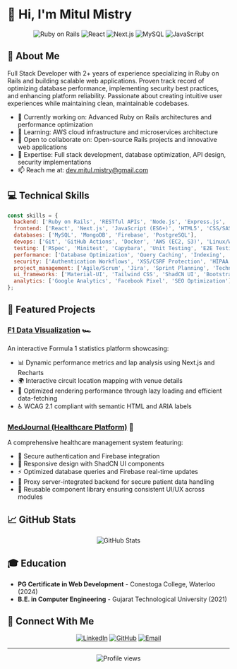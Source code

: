 # 👋 Hi, I'm Mitul Mistry

<div align="center">
  <img src="https://img.shields.io/badge/-Ruby_on_Rails-CC0000?style=for-the-badge&logo=ruby-on-rails&logoColor=white" alt="Ruby on Rails" />
  <img src="https://img.shields.io/badge/-React-61DAFB?style=for-the-badge&logo=react&logoColor=black" alt="React" />
  <img src="https://img.shields.io/badge/-Next.js-000000?style=for-the-badge&logo=next.js&logoColor=white" alt="Next.js" />
  <img src="https://img.shields.io/badge/-MySQL-4479A1?style=for-the-badge&logo=mysql&logoColor=white" alt="MySQL" />
  <img src="https://img.shields.io/badge/-JavaScript-F7DF1E?style=for-the-badge&logo=javascript&logoColor=black" alt="JavaScript" />
</div>

## 🚀 About Me
Full Stack Developer with 2+ years of experience specializing in Ruby on Rails and building scalable web applications. Proven track record of optimizing database performance, implementing security best practices, and enhancing platform reliability. Passionate about creating intuitive user experiences while maintaining clean, maintainable codebases.

- 🔭 Currently working on: Advanced Ruby on Rails architectures and performance optimization
- 🌱 Learning: AWS cloud infrastructure and microservices architecture
- 👯 Open to collaborate on: Open-source Rails projects and innovative web applications
- 🎯 Expertise: Full stack development, database optimization, API design, security implementations
- 📫 Reach me at: [dev.mitul.mistry@gmail.com](mailto:dev.mitul.mistry@gmail.com)

## 💻 Technical Skills

```javascript
const skills = {
  backend: ['Ruby on Rails', 'RESTful APIs', 'Node.js', 'Express.js', 'MVC Architecture'],
  frontend: ['React', 'Next.js', 'JavaScript (ES6+)', 'HTML5', 'CSS/SASS', 'Tailwind CSS', 'jQuery'],
  databases: ['MySQL', 'MongoDB', 'Firebase', 'PostgreSQL'],
  devops: ['Git', 'GitHub Actions', 'Docker', 'AWS (EC2, S3)', 'Linux/Windows', 'CI/CD pipelines'],
  testing: ['RSpec', 'Minitest', 'Capybara', 'Unit Testing', 'E2E Testing'],
  performance: ['Database Optimization', 'Query Caching', 'Indexing', 'Asynchronous Patterns'],
  security: ['Authentication Workflows', 'XSS/CSRF Protection', 'HIPAA Compliance'],
  project_management: ['Agile/Scrum', 'Jira', 'Sprint Planning', 'Technical Documentation'],
  ui_frameworks: ['Material-UI', 'Tailwind CSS', 'ShadCN UI', 'Bootstrap'],
  analytics: ['Google Analytics', 'Facebook Pixel', 'SEO Optimization']
};
```

## 🌟 Featured Projects

### [F1 Data Visualization](https://github.com/LutiM30/f1) 🏎️
An interactive Formula 1 statistics platform showcasing:
- 📊 Dynamic performance metrics and lap analysis using Next.js and Recharts
- 🌍 Interactive circuit location mapping with venue details
- 🚀 Optimized rendering performance through lazy loading and efficient data-fetching
- ♿ WCAG 2.1 compliant with semantic HTML and ARIA labels

### [MedJournal (Healthcare Platform)](https://github.com/LutiM30/medjournal-frontend) 🏥
A comprehensive healthcare management system featuring:
- 🔐 Secure authentication and Firebase integration
- 📱 Responsive design with ShadCN UI components
- ⚡ Optimized database queries and Firebase real-time updates
- 🧩 Proxy server-integrated backend for secure patient data handling
- 🔄 Reusable component library ensuring consistent UI/UX across modules

## 📈 GitHub Stats

<div align="center">
  <img src="https://github-readme-stats.vercel.app/api?username=LutiM30&show_icons=true&theme=tokyonight" alt="GitHub Stats" />
</div>

## 🎓 Education
- **PG Certificate in Web Development** - Conestoga College, Waterloo (2024)
- **B.E. in Computer Engineering** - Gujarat Technological University (2021)

## 🤝 Connect With Me

<div align="center">
  
[![LinkedIn](https://img.shields.io/badge/LinkedIn-0077B5?style=for-the-badge&logo=linkedin&logoColor=white)](https://www.linkedin.com/in/lutim30/)
[![GitHub](https://img.shields.io/badge/GitHub-100000?style=for-the-badge&logo=github&logoColor=white)](https://github.com/LutiM30)
[![Email](https://img.shields.io/badge/Email-D14836?style=for-the-badge&logo=gmail&logoColor=white)](mailto:dev.mitul.mistry@gmail.com)

</div>

---
<div align="center">
  <img src="https://komarev.com/ghpvc/?username=LutiM30&style=flat-square&color=blue" alt="Profile views" />
</div>
